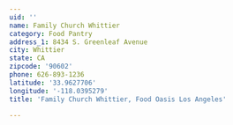 ```yaml
---
uid: ''
name: Family Church Whittier
category: Food Pantry
address_1: 8434 S. Greenleaf Avenue
city: Whittier
state: CA
zipcode: '90602'
phone: 626-893-1236
latitude: '33.9627706'
longitude: '-118.0395279'
title: 'Family Church Whittier, Food Oasis Los Angeles'

---
```

